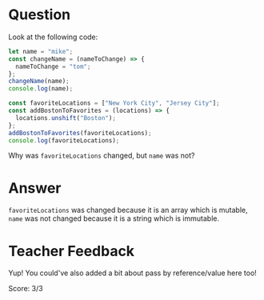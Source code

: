 # Question

Look at the following code:

```js
let name = "mike";
const changeName = (nameToChange) => {
  nameToChange = "tom";
};
changeName(name);
console.log(name);

const favoriteLocations = ["New York City", "Jersey City"];
const addBostonToFavorites = (locations) => {
  locations.unshift("Boston");
};
addBostonToFavorites(favoriteLocations);
console.log(favoriteLocations);
```

Why was `favoriteLocations` changed, but `name` was not?

# Answer
`favoriteLocations` was changed because it is an array which is mutable, `name` was not changed because it is a string which is immutable.

# Teacher Feedback

Yup! You could've also added a bit about pass by reference/value here too!

Score: 3/3